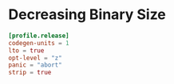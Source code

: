 # Decreasing Binary Size

```toml
[profile.release]
codegen-units = 1
lto = true
opt-level = "z"
panic = "abort"
strip = true
```